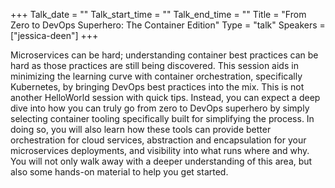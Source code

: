 +++
Talk_date = ""
Talk_start_time = ""
Talk_end_time = ""
Title = "From Zero to DevOps Superhero: The Container Edition"
Type = "talk"
Speakers = ["jessica-deen"]
+++

Microservices can be hard; understanding container best practices can be hard as those practices are still being discovered. This session aids in minimizing the learning curve with container orchestration, specifically Kubernetes, by bringing DevOps best practices into the mix. This is not another HelloWorld session with quick tips. Instead, you can expect a deep dive into how you can truly go from zero to DevOps superhero by simply selecting container tooling specifically built for simplifying the process. In doing so, you will also learn how these tools can provide better orchestration for cloud services, abstraction and encapsulation for your microservices deployments, and visibility into what runs where and why. You will not only walk away with a deeper understanding of this area, but also some hands-on material to help you get started.